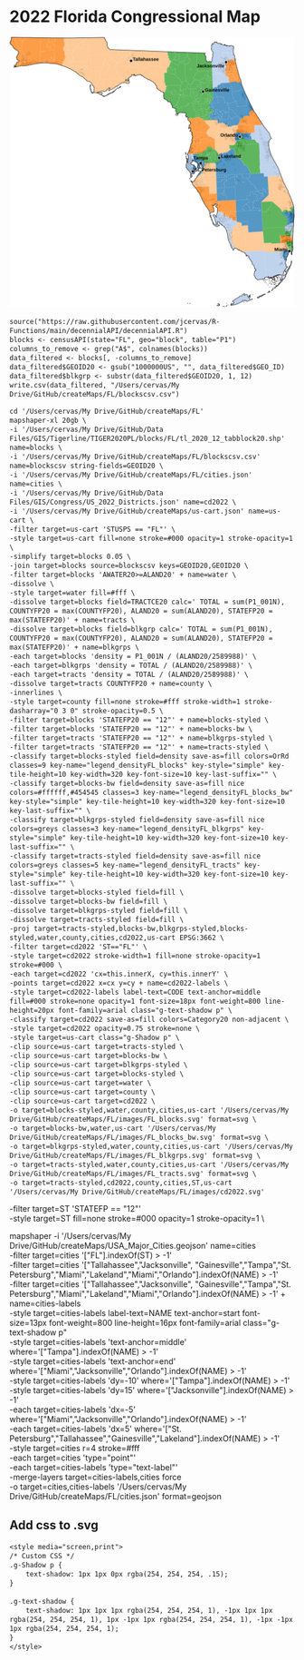 
# 2022 Florida Congressional Map
![](images/cd2022.svg)


```{r}
source("https://raw.githubusercontent.com/jcervas/R-Functions/main/decennialAPI/decennialAPI.R")
blocks <- censusAPI(state="FL", geo="block", table="P1")
columns_to_remove <- grep("A$", colnames(blocks))
data_filtered <- blocks[, -columns_to_remove]
data_filtered$GEOID20 <- gsub("1000000US", "", data_filtered$GEO_ID)
data_filtered$blkgrp <- substr(data_filtered$GEOID20, 1, 12)
write.csv(data_filtered, "/Users/cervas/My Drive/GitHub/createMaps/FL/blockscsv.csv")
```



```
cd '/Users/cervas/My Drive/GitHub/createMaps/FL'
mapshaper-xl 20gb \
-i '/Users/cervas/My Drive/GitHub/Data Files/GIS/Tigerline/TIGER2020PL/blocks/FL/tl_2020_12_tabblock20.shp' name=blocks \
-i '/Users/cervas/My Drive/GitHub/createMaps/FL/blockscsv.csv' name=blockscsv string-fields=GEOID20 \
-i '/Users/cervas/My Drive/GitHub/createMaps/FL/cities.json' name=cities \
-i '/Users/cervas/My Drive/GitHub/Data Files/GIS/Congress/US_2022_Districts.json' name=cd2022 \
-i '/Users/cervas/My Drive/GitHub/createMaps/us-cart.json' name=us-cart \
-filter target=us-cart 'STUSPS == "FL"' \
-style target=us-cart fill=none stroke=#000 opacity=1 stroke-opacity=1 \
-simplify target=blocks 0.05 \
-join target=blocks source=blockscsv keys=GEOID20,GEOID20 \
-filter target=blocks 'AWATER20>=ALAND20' + name=water \
-dissolve \
-style target=water fill=#fff \
-dissolve target=blocks field=TRACTCE20 calc=' TOTAL = sum(P1_001N), COUNTYFP20 = max(COUNTYFP20), ALAND20 = sum(ALAND20), STATEFP20 = max(STATEFP20)' + name=tracts \
-dissolve target=blocks field=blkgrp calc=' TOTAL = sum(P1_001N), COUNTYFP20 = max(COUNTYFP20), ALAND20 = sum(ALAND20), STATEFP20 = max(STATEFP20)' + name=blkgrps \
-each target=blocks 'density = P1_001N / (ALAND20/2589988)' \
-each target=blkgrps 'density = TOTAL / (ALAND20/2589988)' \
-each target=tracts 'density = TOTAL / (ALAND20/2589988)' \
-dissolve target=tracts COUNTYFP20 + name=county \
-innerlines \
-style target=county fill=none stroke=#fff stroke-width=1 stroke-dasharray="0 3 0" stroke-opacity=0.5 \
-filter target=blocks 'STATEFP20 == "12"' + name=blocks-styled \
-filter target=blocks 'STATEFP20 == "12"' + name=blocks-bw \
-filter target=tracts 'STATEFP20 == "12"' + name=blkgrps-styled \
-filter target=tracts 'STATEFP20 == "12"' + name=tracts-styled \
-classify target=blocks-styled field=density save-as=fill colors=OrRd classes=9 key-name="legend_densityFL_blocks" key-style="simple" key-tile-height=10 key-width=320 key-font-size=10 key-last-suffix="" \
-classify target=blocks-bw field=density save-as=fill nice colors=#ffffff,#454545 classes=3 key-name="legend_densityFL_blocks_bw" key-style="simple" key-tile-height=10 key-width=320 key-font-size=10 key-last-suffix="" \
-classify target=blkgrps-styled field=density save-as=fill nice colors=greys classes=3 key-name="legend_densityFL_blkgrps" key-style="simple" key-tile-height=10 key-width=320 key-font-size=10 key-last-suffix="" \
-classify target=tracts-styled field=density save-as=fill nice colors=greys classes=5 key-name="legend_densityFL_tracts" key-style="simple" key-tile-height=10 key-width=320 key-font-size=10 key-last-suffix="" \
-dissolve target=blocks-styled field=fill \
-dissolve target=blocks-bw field=fill \
-dissolve target=blkgrps-styled field=fill \
-dissolve target=tracts-styled field=fill \
-proj target=tracts-styled,blocks-bw,blkgrps-styled,blocks-styled,water,county,cities,cd2022,us-cart EPSG:3662 \
-filter target=cd2022 'ST=="FL"' \
-style target=cd2022 stroke-width=1 fill=none stroke-opacity=1 stroke=#000 \
-each target=cd2022 'cx=this.innerX, cy=this.innerY' \
-points target=cd2022 x=cx y=cy + name=cd2022-labels \
-style target=cd2022-labels label-text=CODE text-anchor=middle fill=#000 stroke=none opacity=1 font-size=18px font-weight=800 line-height=20px font-family=arial class="g-text-shadow p" \
-classify target=cd2022 save-as=fill colors=Category20 non-adjacent \
-style target=cd2022 opacity=0.75 stroke=none \
-style target=us-cart class="g-Shadow p" \
-clip source=us-cart target=tracts-styled \
-clip source=us-cart target=blocks-bw \
-clip source=us-cart target=blkgrps-styled \
-clip source=us-cart target=blocks-styled \
-clip source=us-cart target=water \
-clip source=us-cart target=county \
-clip source=us-cart target=cd2022 \
-o target=blocks-styled,water,county,cities,us-cart '/Users/cervas/My Drive/GitHub/createMaps/FL/images/FL_blocks.svg' format=svg \
-o target=blocks-bw,water,us-cart '/Users/cervas/My Drive/GitHub/createMaps/FL/images/FL_blocks_bw.svg' format=svg \
-o target=blkgrps-styled,water,county,cities,us-cart '/Users/cervas/My Drive/GitHub/createMaps/FL/images/FL_blkgrps.svg' format=svg \
-o target=tracts-styled,water,county,cities,us-cart '/Users/cervas/My Drive/GitHub/createMaps/FL/images/FL_tracts.svg' format=svg \
-o target=tracts-styled,cd2022,county,cities,ST,us-cart '/Users/cervas/My Drive/GitHub/createMaps/FL/images/cd2022.svg'
```


-filter target=ST 'STATEFP == "12"' \
-style target=ST fill=none stroke=#000 opacity=1 stroke-opacity=1 \


mapshaper -i '/Users/cervas/My Drive/GitHub/createMaps/USA_Major_Cities.geojson' name=cities \
  -filter target=cities '["FL"].indexOf(ST) > -1' \
  -filter target=cities '["Tallahassee","Jacksonville", "Gainesville","Tampa","St. Petersburg","Miami","Lakeland","Miami","Orlando"].indexOf(NAME) > -1' \
  -filter target=cities '["Tallahassee","Jacksonville", "Gainesville","Tampa","St. Petersburg","Miami","Lakeland","Miami","Orlando"].indexOf(NAME) > -1' + name=cities-labels \
  -style target=cities-labels label-text=NAME text-anchor=start font-size=13px font-weight=800 line-height=16px font-family=arial class="g-text-shadow p" \
  -style target=cities-labels 'text-anchor=middle' where='["Tampa"].indexOf(NAME) > -1' \
  -style target=cities-labels 'text-anchor=end' where='["Miami","Jacksonville","Orlando"].indexOf(NAME) > -1' \
  -style target=cities-labels 'dy=-10' where='["Tampa"].indexOf(NAME) > -1' \
  -style target=cities-labels 'dy=15' where='["Jacksonville"].indexOf(NAME) > -1' \
  -each target=cities-labels 'dx=-5' where='["Miami","Jacksonville","Orlando"].indexOf(NAME) > -1' \
  -each target=cities-labels 'dx=5' where='["St. Petersburg","Tallahassee","Gainesville","Lakeland"].indexOf(NAME) > -1' \
  -style target=cities r=4 stroke=#fff \
  -each target=cities 'type="point"' \
  -each target=cities-labels 'type="text-label"' \
  -merge-layers target=cities-labels,cities force \
  -o target=cities,cities-labels '/Users/cervas/My Drive/GitHub/createMaps/FL/cities.json' format=geojson

## Add css to .svg
```{css}
<style media="screen,print">
/* Custom CSS */
.g-Shadow p {
    text-shadow: 1px 1px 0px rgba(254, 254, 254, .15);
}

.g-text-shadow {
    text-shadow: 1px 1px 1px rgba(254, 254, 254, 1), -1px 1px 1px rgba(254, 254, 254, 1), 1px -1px 1px rgba(254, 254, 254, 1), -1px -1px 1px rgba(254, 254, 254, 1);
}
</style>
```



